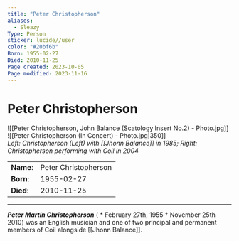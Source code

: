 ```yaml
---
title: "Peter Christopherson"
aliases:
  - Sleazy
Type: Person
sticker: lucide//user
color: "#20bf6b"
Born: 1955-02-27
Died: 2010-11-25
Page created: 2023-10-05
Page modified: 2023-11-16
---
```


# Peter Christopherson

![[Peter Christopherson, John Balance (Scatology Insert No.2) - Photo.jpg]] ![[Peter Christopherson (In Concert) - Photo.jpg|350]]  
*Left: Christopherson (Left) with [[Jhonn Balance]] in 1985; Right: Christopherson performing with Coil in 2004*

|  |  |
| --- | --- |
| __Name__: | Peter Christopherson |
| __Born__: | 1955-02-27 |
| __Died__: | 2010-11-25 |

---

*__Peter Martin Christopherson__*  ( \* February 27th, 1955 † November 25th 2010) was an English musician and one of two principal and permanent members of Coil alongside [[Jhonn Balance]].
